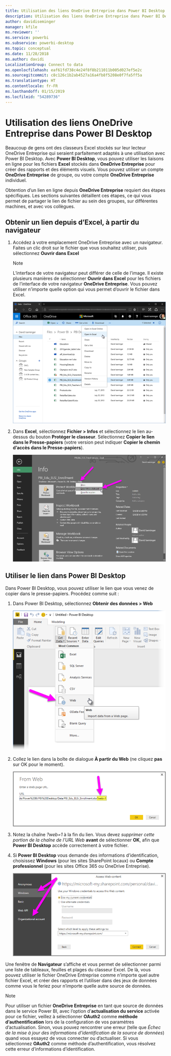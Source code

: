 ```yaml
---
title: Utilisation des liens OneDrive Entreprise dans Power BI Desktop
description: Utilisation des liens OneDrive Entreprise dans Power BI Desktop
author: davidiseminger
manager: kfile
ms.reviewer: ''
ms.service: powerbi
ms.subservice: powerbi-desktop
ms.topic: conceptual
ms.date: 11/28/2018
ms.author: davidi
LocalizationGroup: Connect to data
ms.openlocfilehash: eaf61fd738c4e24f8f8b211011b005d027ef5e2c
ms.sourcegitcommit: c8c126c1b2ab4527a16a4fb8f5208e0f7fa5ff5a
ms.translationtype: HT
ms.contentlocale: fr-FR
ms.lasthandoff: 01/15/2019
ms.locfileid: "54289736"
---
```

# <a name="use-onedrive-for-business-links-in-power-bi-desktop"></a>Utilisation des liens OneDrive Entreprise dans Power BI Desktop
Beaucoup de gens ont des classeurs Excel stockés sur leur lecteur OneDrive Entreprise qui seraient parfaitement adaptés à une utilisation avec Power BI Desktop. Avec **Power BI Desktop**, vous pouvez utiliser les liaisons en ligne pour les fichiers **Excel** stockés dans **OneDrive Entreprise** pour créer des rapports et des éléments visuels. Vous pouvez utiliser un compte **OneDrive Entreprise** de groupe, ou votre compte **OneDrive Entreprise** individuel.

Obtention d’un lien en ligne depuis **OneDrive Entreprise** requiert des étapes spécifiques. Les sections suivantes détaillent ces étapes, ce qui vous permet de partager le lien de fichier au sein des groupes, sur différentes machines, et avec vos collègues.

## <a name="get-a-link-from-excel-starting-in-the-browser"></a>Obtenir un lien depuis d’Excel, à partir du navigateur
1. Accédez à votre emplacement OneDrive Entreprise avec un navigateur. Faites un clic droit sur le fichier que vous souhaitez utiliser, puis sélectionnez **Ouvrir dans Excel**
   
   > [!NOTE]
   > L’interface de votre navigateur peut différer de celle de l’image. Il existe plusieurs manières de sélectionner **Ouvrir dans Excel** pour les fichiers de l’interface de votre navigateur **OneDrive Entreprise**. Vous pouvez utiliser n’importe quelle option qui vous permet d’ouvrir le fichier dans Excel.
   > 
   > 
   
   ![](media/desktop-use-onedrive-business-links/odb-links_02.png)
2. Dans **Excel**, sélectionnez **Fichier > Infos** et sélectionnez le lien au-dessus du bouton **Protéger le classeur**. Sélectionnez **Copier le lien dans le Presse-papiers** (votre version peut indiquer **Copier le chemin d’accès dans le Presse-papiers**).
   
   ![](media/desktop-use-onedrive-business-links/odb-links_03.png)

## <a name="use-the-link-in-power-bi-desktop"></a>Utiliser le lien dans Power BI Desktop
Dans Power BI Desktop, vous pouvez utiliser le lien que vous venez de copier dans le presse-papiers. Procédez comme suit :

1. Dans Power BI Desktop, sélectionnez **Obtenir des données > Web**
   
   ![](media/desktop-use-onedrive-business-links/odb-links_04.png)
2. Collez le lien dans la boîte de dialogue **À partir du Web** (ne cliquez **pas** sur OK pour le moment).
   
    ![](media/desktop-use-onedrive-business-links/odb-links_05.png)
3. Notez la chaîne *?web=1* à la fin du lien. Vous devez *supprimer cette portion de la chaîne de l’URL Web* **avant** de sélectionner **OK**, afin que **Power BI Desktop** accède correctement à votre fichier.
4. Si **Power BI Desktop** vous demande des informations d’identification, choisissez **Windows** (pour les sites SharePoint locaux) ou **Compte professionnel** (pour les sites Office 365 ou OneDrive Entreprise).
   
   ![](media/desktop-use-onedrive-business-links/odb-links_06.png)

Une fenêtre de **Navigateur** s’affiche et vous permet de sélectionner parmi une liste de tableaux, feuilles et plages du classeur Excel. De là, vous pouvez utiliser le fichier OneDrive Entreprise comme n’importe quel autre fichier Excel, et créer des rapports et l’utiliser dans des jeux de données comme vous le feriez pour n’importe quelle autre source de données.

> [!NOTE]
> Pour utiliser un fichier **OneDrive Entreprise** en tant que source de données dans le service Power BI, avec l’option d’**actualisation du service** activée pour ce fichier, veillez à sélectionner **OAuth2** comme **méthode d’authentification** lors de la configuration de vos paramètres d’actualisation. Sinon, vous pouvez rencontrer une erreur (telle que *Échec de la mise à jour des informations d’identification de la source de données*) quand vous essayez de vous connecter ou d’actualiser. Si vous sélectionnez **OAuth2** comme méthode d’authentification, vous résolvez cette erreur d’informations d’identification.
> 
> 

